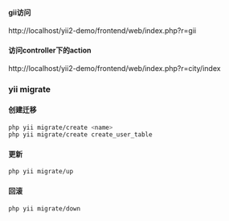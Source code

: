 #### gii访问
http://localhost/yii2-demo/frontend/web/index.php?r=gii
#### 访问controller下的action
http://localhost/yii2-demo/frontend/web/index.php?r=city/index

### yii migrate
#### 创建迁移
```bash
php yii migrate/create <name>
php yii migrate/create create_user_table
```
#### 更新
```bash
php yii migrate/up
```
#### 回滚
```bash
php yii migrate/down
```